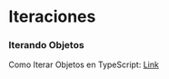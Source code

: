 # Iteraciones

### Iterando Objetos

Como Iterar Objetos en TypeScript: [Link](https://trungk18.com/experience/how-to-iterate-over-objects-in-typescript/)
